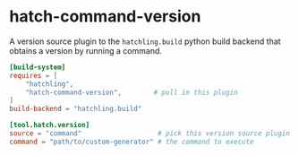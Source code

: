 # hatch-command-version

A version source plugin to the `hatchling.build` python build backend that obtains a version by running a command.

```.toml
[build-system]
requires = [
    "hatchling",
    "hatch-command-version",        # pull in this plugin
]
build-backend = "hatchling.build"

[tool.hatch.version]
source = "command"                   # pick this version source plugin
command = "path/to/custom-generator" # the command to execute
```
